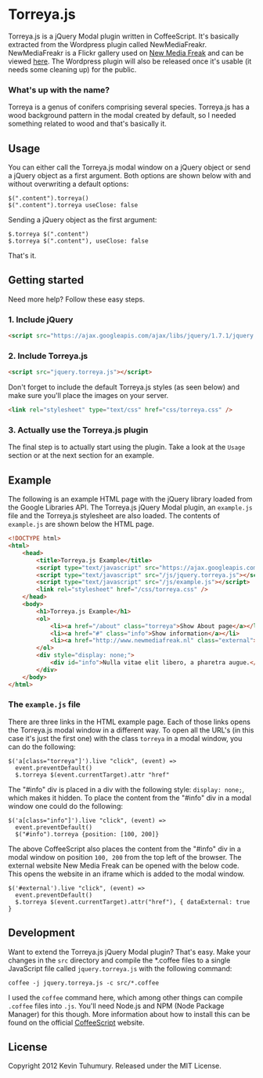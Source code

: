 # Torreya.js

Torreya.js is a jQuery Modal plugin written in CoffeeScript. It's basically extracted from the Wordpress plugin called NewMediaFreakr. NewMediaFreakr is a Flickr gallery used on [New Media Freak](http://www.newmediafreak.nl) and can be viewed [here](http://www.newmediafreak.nl/fotografie). The Wordpress plugin will also be released once it's usable (it needs some cleaning up) for the public.

### What's up with the name?

Torreya is a genus of conifers comprising several species. Torreya.js has a wood background pattern in the modal created by default, so I needed something related to wood and that's basically it.


## Usage

You can either call the Torreya.js modal window on a jQuery object or send a jQuery object as a first argument. Both options are shown below with and without overwriting a default options:

``` coffee-script
$(".content").torreya()
$(".content").torreya useClose: false
```

Sending a jQuery object as the first argument:

``` coffee-script
$.torreya $(".content")
$.torreya $(".content"), useClose: false
```

That's it.


## Getting started

Need more help? Follow these easy steps.

### 1. Include jQuery

``` html
<script src="https://ajax.googleapis.com/ajax/libs/jquery/1.7.1/jquery.min.js"></script>
```

### 2. Include Torreya.js

``` html
<script src="jquery.torreya.js"></script>
```

Don't forget to include the default Torreya.js styles (as seen below) and make sure you'll place the images on your server.

``` html
<link rel="stylesheet" type="text/css" href="css/torreya.css" />
```

### 3. Actually use the Torreya.js plugin

The final step is to actually start using the plugin. Take a look at the `Usage` section or at the next section for an example.


## Example

The following is an example HTML page with the jQuery library loaded from the Google Libraries API. The Torreya.js jQuery Modal plugin, an `example.js` file and the Torreya.js stylesheet are also loaded. The contents of `example.js` are shown below the HTML page.

``` html
<!DOCTYPE html>
<html>
    <head>
        <title>Torreya.js Example</title>
        <script type="text/javascript" src="https://ajax.googleapis.com/ajax/libs/jquery/1.7.1/jquery.min.js"></script>
        <script type="text/javascript" src="/js/jquery.torreya.js"></script>
        <script type="text/javascript" src="/js/example.js"></script>
        <link rel="stylesheet" href="/css/torreya.css" />
    </head>
    <body>
        <h1>Torreya.js Example</h1>
        <ol>
            <li><a href="/about" class="torreya">Show About page</a></li>
            <li><a href="#" class="info">Show information</a></li>
            <li><a href="http://www.newmediafreak.nl" class="external">External</a></li>
        </ol>
        <div style="display: none;">
            <div id="info">Nulla vitae elit libero, a pharetra augue.</div>
        </div>
    </body>
</html>
```

### The `example.js` file

There are three links in the HTML example page. Each of those links opens the Torreya.js modal window in a different way. To open all the URL's (in this case it's just the first one) with the class `torreya` in a modal window, you can do the following:

``` coffee-script
$('a[class="torreya"]').live "click", (event) =>
  event.preventDefault()
  $.torreya $(event.currentTarget).attr "href"
```

The "#info" div is placed in a div with the following style: `display: none;`, which makes it
hidden. To place the content from the "#info" div in a modal window one could do the following:

``` coffee-script
$('a[class="info"]').live "click", (event) =>
  event.preventDefault()
  $("#info").torreya {position: [100, 200]}
```

The above CoffeeScript also places the content from the "#info" div in a modal window on position `100, 200` from the top left of the browser. The external website New Media Freak can be opened with the below code. This opens the website in an iframe which is added to the modal window.

``` coffee-script
$('#external').live "click", (event) =>
  event.preventDefault()
  $.torreya $(event.currentTarget).attr("href"), { dataExternal: true }
```


## Development

Want to extend the Torreya.js jQuery Modal plugin? That's easy. Make your changes in the `src` directory and compile the *.coffee files to a single JavaScript file called `jquery.torreya.js` with the following command:

    coffee -j jquery.torreya.js -c src/*.coffee

I used the `coffee` command here, which among other things can compile `.coffee` files into `.js`. You'll need Node.js and NPM (Node Package Manager) for this though. More information about how to install this can be found on the official [CoffeeScript](http://coffeescript.org/#installation) website.


## License

Copyright 2012 Kevin Tuhumury. Released under the MIT License.
